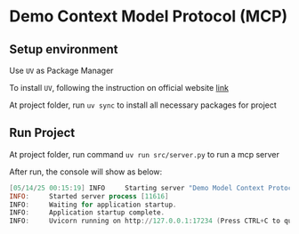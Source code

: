 # Demo Context Model Protocol (MCP)

## Setup environment

Use `UV` as Package Manager 

To install `UV`, following the instruction on official website [link](https://docs.astral.sh/uv/getting-started/installation/)

At project folder, run `uv sync` to install all necessary packages for project

## Run Project 

At project folder, run command `uv run src/server.py` to run a mcp server

After run, the console will show as below:

```powershell
[05/14/25 00:15:19] INFO     Starting server "Demo Model Context Protocol"...                                                                                                       server.py:268
INFO:     Started server process [11616]
INFO:     Waiting for application startup.
INFO:     Application startup complete.
INFO:     Uvicorn running on http://127.0.0.1:17234 (Press CTRL+C to quit)
```